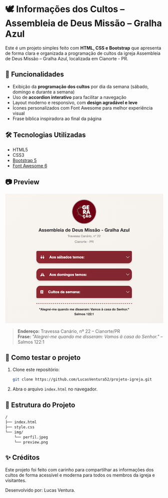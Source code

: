 # 🕊️ Informações dos Cultos – Assembleia de Deus Missão – Gralha Azul

Este é um projeto simples feito com **HTML, CSS e Bootstrap** que apresenta de forma clara e organizada a programação de cultos da igreja Assembleia de Deus Missão – Gralha Azul, localizada em Cianorte - PR.

## 📌 Funcionalidades

- Exibição da **programação dos cultos** por dia da semana (sábado, domingo e durante a semana)
- Uso de **accordion interativo** para facilitar a navegação
- Layout moderno e responsivo, com **design agradável e leve**
- Ícones personalizados com Font Awesome para melhor experiência visual
- Frase bíblica inspiradora ao final da página

## 🛠️ Tecnologias Utilizadas

- HTML5
- CSS3
- [Bootstrap 5](https://getbootstrap.com/)
- [Font Awesome 6](https://fontawesome.com/)

## 📷 Preview

![preview](./img/preview.png)

> **Endereço:** Travessa Canário, nº 22 – Cianorte/PR  
> **Frase:** *"Alegrei-me quando me disseram: Vamos à casa do Senhor."* – Salmos 122:1

## 🚀 Como testar o projeto

1. Clone este repositório:
   ```bash
   git clone https://github.com/LucasVentura52/projeto-igreja.git
   ```
2. Abra o arquivo `index.html` no navegador.

## 📁 Estrutura do Projeto

```
/
├── index.html
├── style.css
└── img/
    └── perfil.jpeg
    └── preview.png
```

## ✨ Créditos

Este projeto foi feito com carinho para compartilhar as informações dos cultos de forma acessível e moderna para todos os membros da igreja e visitantes.

Desenvolvido por: Lucas Ventura.
